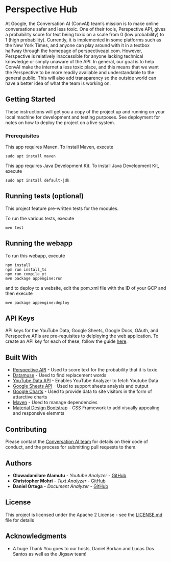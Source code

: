 # Perspective Hub

At Google, the Conversation AI (ConvAI) team’s mission is to make online conversations safer and less toxic. One of their tools, Perspective API, gives a probability score for text being toxic on a scale from 0 (low probability) to 1 (high probability). Currently, it is implemented in some platforms such as the New York Times, and anyone can play around with it in a textbox halfway through the homepage of perspectiveapi.com. However, Perspective is relatively inaccessible for anyone lacking technical knowledge or simply unaware of the API. In general, our goal is to help ConvAI make the internet a less toxic place, and this means that we want the Perspective to be more readily available and understandable to the general public. This will also add transparency so the outside world can have a better idea of what the team is working on.

## Getting Started

These instructions will get you a copy of the project up and running on your local machine for development and testing purposes. See deployment for notes on how to deploy the project on a live system.

### Prerequisites
This app requires Maven. To install Maven, execute
```
sudo apt install maven
```
This app requires Java Development Kit. To install Java Development Kit, execute
```
sudo apt install default-jdk 
```

## Running tests (optional)

This project feature pre-written tests for the modules. 

To run the various tests, execute
```
mvn test 
```

## Running the webapp

To run this webapp, execute

```
npm install
npm run install_ts
npm run compile_yt
mvn package appengine:run
```

and to deploy to a website, edit the pom.xml file with the ID of your GCP and then execute

```
mvn package appengine:deploy
```

## API Keys

API keys for the YouTube Data, Google Sheets, Google Docs, OAuth, and Perspective APIs are pre-requisites to delploying the web application.
To create an API key for each of these, follow the guide [here](https://cloud.google.com/docs/authentication/api-keys#creating_an_api_key).

## Built With

* [Perspective API](http://perspectiveapi.com/#/home) - Used to score text for the probability that it is toxic
* [Datamuse](https://www.datamuse.com/api/) - Used to find replacement words 
* [YouTube Data API](https://developers.google.com/youtube/v3) - Enables YouTube Analyzer to fetch Youtube Data
* [Google Sheets API](https://developers.google.com/sheets/api) - Used to support sheets analysis and output
* [Google Charts](https://developers.google.com/chart) - Used to provide data to site visitors in the form of attarctive charts  
* [Maven](https://maven.apache.org/) - Used to manage dependencies
* [Material Design Bootstrap](https://mdbootstrap.com/) - CSS Framework to add visually appealing and responsive elemmts

## Contributing

Please contact the [Conversation AI team](https://conversationai.github.io/) for details on their code of conduct, and the process for submitting pull requests to them. 

## Authors

* **Oluwadamilare Alamutu** - *Youtube Analyzer* - [GitHub](https://github.com/olu144)
* **Christopher Mohri** - *Text Analyzer* - [GitHub](https://github.com/chrismohrii)
* **Daniel Ortega** - *Document Analyzer* - [GitHub](https://github.com/danieldortega77)

## License

This project is licensed under the Apache 2 License - see the [LICENSE.md](https://github.com/googleinterns/step40-2020/blob/master/LICENSE) file for details

## Acknowledgments

* A huge Thank You goes to our hosts, Daniel Borkan and Lucas Dos Santos as well as the Jigsaw team!
